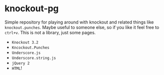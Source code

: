 knockout-pg
===========

Simple repository for playing around with knockout and related things like `knockout.punches`.  Maybe 
useful to someone else, so if you like it feel free to `ctrl+v`.  This is not a library, just some pages.

 * `Knockout 3.2`
 * `Kncockout.Punches`
 * `Underscore.js`
 * `Underscore.string.js`
 * `jQuery 2`
 * `HTML`!
 
